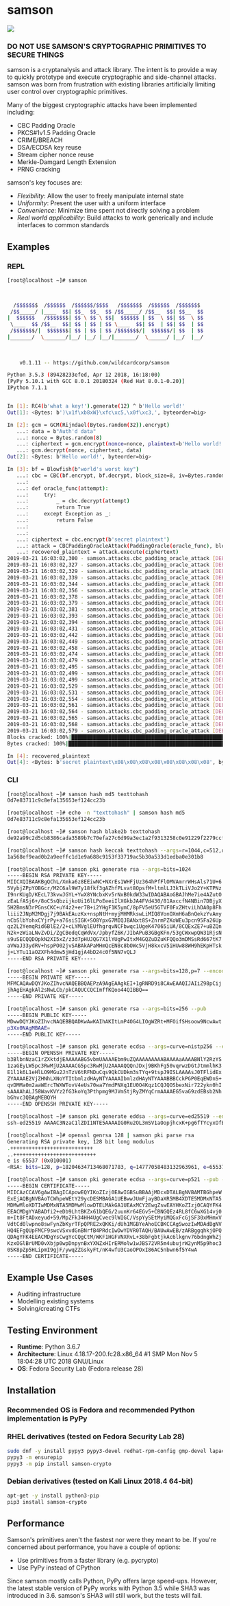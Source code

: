 # samson
![](https://img.shields.io/badge/Made%20in-anger-red.svg)

### **DO NOT USE SAMSON'S CRYPTOGRAPHIC PRIMITIVES TO SECURE THINGS**

samson is a cryptanalysis and attack library. The intent is to provide a way to quickly prototype and execute cryptographic and side-channel attacks. samson was born from frustration with existing libraries artificially limiting user control over cryptographic primitives.

Many of the biggest cryptographic attacks have been implemented including:
* CBC Padding Oracle
* PKCS#1v1.5 Padding Oracle
* CRIME/BREACH
* DSA/ECDSA key reuse
* Stream cipher nonce reuse
* Merkle-Damgard Length Extension
* PRNG cracking

samson's key focuses are:
* _Flexibility_: Allow the user to freely manipulate internal state
* _Uniformity_: Present the user with a uniform interface
* _Convenience_: Minimize time spent not directly solving a problem
* _Real world applicability_: Build attacks to work generically and include interfaces to common standards


## Examples
### **REPL**
```bash
[root@localhost ~]# samson


                                                                
  /$$$$$$$  /$$$$$$  /$$$$$$/$$$$   /$$$$$$$  /$$$$$$  /$$$$$$$ 
 /$$_____/ |____  $$| $$_  $$_  $$ /$$_____/ /$$__  $$| $$__  $$
|  $$$$$$   /$$$$$$$| $$ \ $$ \ $$|  $$$$$$ | $$  \ $$| $$  \ $$
 \____  $$ /$$__  $$| $$ | $$ | $$ \____  $$| $$  | $$| $$  | $$
 /$$$$$$$/|  $$$$$$$| $$ | $$ | $$ /$$$$$$$/|  $$$$$$/| $$  | $$
|_______/  \_______/|__/ |__/ |__/|_______/  \______/ |__/  |__/
                                                                
                                                                
                                                                
    v0.1.11 -- https://github.com/wildcardcorp/samson

Python 3.5.3 (89428233efed, Apr 12 2018, 16:18:00)
[PyPy 5.10.1 with GCC 8.0.1 20180324 (Red Hat 8.0.1-0.20)]
IPython 7.1.1


In [1]: RC4(b'what a key!').generate(12) ^ b'Hello world!'                                                                                  
Out[1]: <Bytes: b')\x1f\xb8xW}\xfc\xc5,\x0f\xc3,', byteorder=big>

In [2]: gcm = GCM(Rijndael(Bytes.random(32)).encrypt) 
   ...: data = b"Auth'd data" 
   ...: nonce = Bytes.random(8) 
   ...: ciphertext = gcm.encrypt(nonce=nonce, plaintext=b'Hello world!', data=data) 
   ...: gcm.decrypt(nonce, ciphertext, data)                                                                                                
Out[2]: <Bytes: b'Hello world!', byteorder=big>

In [3]: bf = Blowfish(b"world's worst key") 
   ...: cbc = CBC(bf.encrypt, bf.decrypt, block_size=8, iv=Bytes.random(8)) 
   ...:  
   ...: def oracle_func(attempt): 
   ...:     try: 
   ...:         _ = cbc.decrypt(attempt) 
   ...:         return True 
   ...:     except Exception as _: 
   ...:         return False 
   ...:  
   ...:  
   ...: ciphertext = cbc.encrypt(b'secret plaintext') 
   ...: attack = CBCPaddingOracleAttack(PaddingOracle(oracle_func), block_size=8, iv=cbc.iv) 
   ...: recovered_plaintext = attack.execute(ciphertext)                                                                                    
2019-03-21 16:03:02,300 - samson.attacks.cbc_padding_oracle_attack [DEBUG] Starting iteration 0                                             
2019-03-21 16:03:02,327 - samson.attacks.cbc_padding_oracle_attack [DEBUG] Found working byte: b'\x01'                                      
2019-03-21 16:03:02,329 - samson.attacks.cbc_padding_oracle_attack [DEBUG] Found working byte: b'\x08'                                      
2019-03-21 16:03:02,339 - samson.attacks.cbc_padding_oracle_attack [DEBUG] Found working byte: b'\x08'                                      
2019-03-21 16:03:02,344 - samson.attacks.cbc_padding_oracle_attack [DEBUG] Found working byte: b'\x08'                                      
2019-03-21 16:03:02,356 - samson.attacks.cbc_padding_oracle_attack [DEBUG] Found working byte: b'\x08'                                      
2019-03-21 16:03:02,378 - samson.attacks.cbc_padding_oracle_attack [DEBUG] Found working byte: b'\x08'                                      
2019-03-21 16:03:02,379 - samson.attacks.cbc_padding_oracle_attack [DEBUG] Found working byte: b'\x08'                                      
2019-03-21 16:03:02,381 - samson.attacks.cbc_padding_oracle_attack [DEBUG] Found working byte: b'\x08'                                      
2019-03-21 16:03:02,393 - samson.attacks.cbc_padding_oracle_attack [DEBUG] Found working byte: b'\x08'                                      
2019-03-21 16:03:02,394 - samson.attacks.cbc_padding_oracle_attack [DEBUG] Starting iteration 1                                             
2019-03-21 16:03:02,431 - samson.attacks.cbc_padding_oracle_attack [DEBUG] Found working byte: b't'                                         
2019-03-21 16:03:02,442 - samson.attacks.cbc_padding_oracle_attack [DEBUG] Found working byte: b'x'                                         
2019-03-21 16:03:02,449 - samson.attacks.cbc_padding_oracle_attack [DEBUG] Found working byte: b'e'                                         
2019-03-21 16:03:02,458 - samson.attacks.cbc_padding_oracle_attack [DEBUG] Found working byte: b't'                                         
2019-03-21 16:03:02,474 - samson.attacks.cbc_padding_oracle_attack [DEBUG] Found working byte: b'n'                                         
2019-03-21 16:03:02,479 - samson.attacks.cbc_padding_oracle_attack [DEBUG] Found working byte: b'i'                                         
2019-03-21 16:03:02,495 - samson.attacks.cbc_padding_oracle_attack [DEBUG] Found working byte: b'a'                                         
2019-03-21 16:03:02,499 - samson.attacks.cbc_padding_oracle_attack [DEBUG] Found working byte: b'l'                                         
2019-03-21 16:03:02,499 - samson.attacks.cbc_padding_oracle_attack [DEBUG] Starting iteration 2                                             
2019-03-21 16:03:02,529 - samson.attacks.cbc_padding_oracle_attack [DEBUG] Found working byte: b'p'                                         
2019-03-21 16:03:02,531 - samson.attacks.cbc_padding_oracle_attack [DEBUG] Found working byte: b' '                                         
2019-03-21 16:03:02,554 - samson.attacks.cbc_padding_oracle_attack [DEBUG] Found working byte: b't'                                         
2019-03-21 16:03:02,561 - samson.attacks.cbc_padding_oracle_attack [DEBUG] Found working byte: b'e'                                         
2019-03-21 16:03:02,564 - samson.attacks.cbc_padding_oracle_attack [DEBUG] Found working byte: b'r'                                         
2019-03-21 16:03:02,565 - samson.attacks.cbc_padding_oracle_attack [DEBUG] Found working byte: b'c'                                         
2019-03-21 16:03:02,568 - samson.attacks.cbc_padding_oracle_attack [DEBUG] Found working byte: b'e'                                         
2019-03-21 16:03:02,579 - samson.attacks.cbc_padding_oracle_attack [DEBUG] Found working byte: b's'                                         
Blocks cracked: 100%|█████████████████████████████████████████████████████████████████████████████████████| 3/3 [00:00<00:00, 10.70blocks/s]
Bytes cracked: 100%|██████████████████████████████████████████████████████████████████████████████████████| 8/8 [00:00<00:00, 127.34bytes/s]

In [4]: recovered_plaintext                                                                                                                 
Out[4]: <Bytes: b'secret plaintext\x08\x08\x08\x08\x08\x08\x08\x08', byteorder=big>
```

### **CLI**
```bash
[root@localhost ~]# samson hash md5 texttohash
0d7e83711c9c8efa135653ef124cc23b

[root@localhost ~]# echo -n "texttohash" | samson hash md5
0d7e83711c9c8efa135653ef124cc23b

[root@localhost ~]# samson hash blake2b texttohash
de92a99c2d5cb8386cada3589b7c70efa27c6d99a3ec1a2f9313258c0e91229f2279ccf68d6766aa20d124ca415dacbb89fb657013de1a2009752084186445a7

[root@localhost ~]# samson hash keccak texttohash --args=r=1044,c=512,digest_bit_size=256
1a568ef9ead0b2a9eeffc1d1e9a688c9153f33719ac5b30a533d1edba0e301b8

[root@localhost ~]# samson pki generate rsa --args=bits=1024
-----BEGIN RSA PRIVATE KEY-----
MIICXQIBAAKBgQChL/Xmka6z8EEiwNC+NXrEs1WHFjUz364hPfFlOMVAmrrWHsAls71U+6
5VybjZPpYOBGcr/M2C6al9W7y18fkf3gAZhfPLvat8OpsfM+ltmlLJ3kTLiVJo2Y+KTPNz
I9nrKUgD/KEcL73kvwJGYL+YwX8YNcbxKv5rNxB0kdW33wIDAQABAoGBAJhMe7ie4AZutO
zEaLfASj6+/8oC5sQbzijkoUi16lLPoEeeiIlXGkbJA4FVd430/81AxccfN4NBin7DBjyX
5H2BmsN3rPGnsCKC+uY4z2+er7B+i2YHgF1K5ymC/8pFV5eU5GTVF0FxZHtviLhDA0p8Fh
liii2JNpM2MDgj7j9BAkEAuzKx+nspNtH+myjMHMRkswLiMIQ8VonOXmH6aBnQekzYvAmy
nCbSlbYohxCYjrPy+a76siSIGK+SO8YpxG7MIQJBANxt8S+ZnrmPZKoWEu3pcn95Fa26Up
qz2L2YemqRid6BlE2/2+cLYMVglEUfhgrqvNCFbwqc1UgeK47065iUA/8CQExZE7+uBZQn
N2k+zWiaLNvZvDi/ZgCBedqCqWdVx/JpbyfZ6K/JIbAPuB3GBgKFn/53gCWxwpQW31RjsN
s9uSECQQDOpkN2XI5xZ/z3d7pHUJQG7X1lYUgPwItxM4GQZuDZuKFQQo3mDMSsRd667tK7
aVWaJ33ydRV+hspPO02jvSABAkAPaMHmQcEN8c8bOWc5VjH8kxcV5iHUw88WH9hEKpHTsk
j+LYTu11aOZXFh4dmw5jHd1gjA4bD24c0f5NN7vQLJ
-----END RSA PRIVATE KEY-----

[root@localhost ~]# samson pki generate rsa --args=bits=128,p=7 --encoding=pkcs8
-----BEGIN PRIVATE KEY-----
MFMCAQAwDQYJKoZIhvcNAQEBBQAEPzA9AgEAAgkEI+1gRNRD9i8CAwEAAQIJAIiZ98pCij
jhAgEHAgkAl2sNwLCb/pkCAQUCCQCImffKQoo44QIBBQ==
-----END PRIVATE KEY-----

[root@localhost ~]# samson pki generate rsa --args=bits=256 --pub
-----BEGIN PUBLIC KEY-----
MDwwDQYJKoZIhvcNAQEBBQADKwAwKAIhAKItLmP4OG4LIOgWZRt+MFOifSHsoow9NcwAwt
p3Xx0NAgMBAAE=
-----END PUBLIC KEY-----

[root@localhost ~]# samson pki generate ecdsa --args=curve=nistp256 --encoding=openssh
-----BEGIN OPENSSH PRIVATE KEY-----
b3BlbnNzaC1rZXktdjEAAAAABG5vbmUAAAAEbm9uZQAAAAAAAAABAAAAaAAAABNlY2RzYS
1zaGEyLW5pc3RwMjU2AAAACG5pc3RwMjU2AAAAQQQnJDxj9BKhFg50vqrwzDGtJtmmlhK3
E1l1k6L1eHlLO9MGu2JnTzV6tRFNDuCqs9QkCUDkm3sTYq+9tspJ9ISLAAAAsJ0TFlidEx
ZYAAAAE2VjZHNhLXNoYTItbmlzdHAyNTYAAAAIbmlzdHAyNTYAAABBBCckPGP0EqEWDnS+
qvDMMa0m2aaWErcTWXWTovV4eUs70wa7YmdPNXq1EU0O4Kqz1CQJQOSbexNir722ykn0hI
sAAAAhALJ58WavKVYz2fG3koYq3Pthpmg9MJVmStjRyZMYqCrmAAAAEG5vaG9zdEBsb2Nh
bGhvc3QBAgMEBQYH
-----END OPENSSH PRIVATE KEY-----

[root@localhost ~]# samson pki generate eddsa --args=curve=ed25519 --encoding=openssh --pub
ssh-ed25519 AAAAC3NzaC1lZDI1NTE5AAAAIG0Ru2OL3mSV1aOopjhcxK+pg6fTYcyxOfBy4cjJQ0T4 nohost@localhost

[root@localhost ~]# openssl genrsa 128 | samson pki parse rsa
Generating RSA private key, 128 bit long modulus
.+++++++++++++++++++++++++++
..+++++++++++++++++++++++++++
e is 65537 (0x010001)
<RSA: bits=128, p=18204634713468071783, q=14777058483132963961, e=65537, n=269010951824990204830693900060300012463, phi=134505475912495102398856103431849488360, d=14600484545241469070379515690589701393, alt_d=14600484545241469070379515690589701393>

[root@localhost ~]# samson pki generate ecdsa --args=curve=p521 --pub --encoding=x509_cert --encoding-args=ca=1,serial_number=666,issuer=#'CN=hiya,O=hiya-corp,L=Rack City'#
-----BEGIN CERTIFICATE-----
MIICAzCCAV6gAwIBAgICApowEQYIKoZIzj0EAwIGBSuBBAAjMDcxDTALBgNVBAMTBGhpeW
ExEjAQBgNVBAoTCWhpeWEtY29ycDESMBAGA1UEBwwJUmFjayBDaXR5MB4XDTE5MDMxNTA5
MDMwMloXDTIwMDMxNTA5MDMwMlowDTELMAkGA1UEAxMCY2EwgZswEAYHKoZIzj0CAQYFK4
EEACMDgYYABADfi2+eDb9LhtBKZx61bQEG/2uunKr64EGv5+CBNGQEz4RL8fC6wXG14vj0
m+It8FtADxeyud+59/MpZFk34HH4UgCvec9lWIGC/VspYySEtMyiMQGxFcGjSF30xMHmxV
VdtCd0lwpno8swFynZbKyrTFpQPRE2xQKKi/dUh1MGBYeAhoECBKCCAgSwozIwMDAdBgNV
HQ4EFgQUpFMCF9swcVSxvdGnBNrfB4PRdcIwDwYDVR0TAQH/BAUwAwEB/zARBggqhkjOPQ
QDAgYFK4EEACMDgYsCwgYcCQgCtM/WKF1HGFVNXRvL+38bFgbtjkAc6lkgnv76bdngWhZj
KzxOGlBrUMD0vXbjp0wpDnpynBxYXNZxHIrERMolw1wJBS72VR5m4ubujrW2ynM5p9hoc3
0SK8pZp5HLipmI9gjF/ywqZZGskyFt/nK4wfU3CaoOPOxI86AC5nbwn6f5Y4wA
-----END CERTIFICATE-----
```



## Example Use Cases
* Auditing infrastructure
* Modelling existing systems
* Solving/creating CTFs


## Testing Environment
* **Runtime**: Python 3.6.7
* **Architecture**: Linux 4.18.17-200.fc28.x86_64 #1 SMP Mon Nov 5 18:04:28 UTC 2018 GNU/Linux
* **OS**: Fedora Security Lab (Fedora release 28)


## Installation
### **Recommended OS is Fedora and recommended Python implementation is PyPy**

### RHEL derivatives (tested on Fedora Security Lab 28)
```bash
sudo dnf -y install pypy3 pypy3-devel redhat-rpm-config gmp-devel lapack-devel.x86_64 blas-devel.x86_64 gcc-c++
pypy3 -m ensurepip
pypy3 -m pip install samson-crypto
```

### Debian derivatives (tested on Kali Linux 2018.4 64-bit)
```bash
apt-get -y install python3-pip
pip3 install samson-crypto
```

## Performance
Samson's primitives aren't the fastest nor were they meant to be. If you're concerned about performance, you have a couple of options:

* Use primitives from a faster library (e.g. pycrypto)
* Use PyPy instead of CPython

Since samson mostly calls Python, PyPy offers large speed-ups. However, the latest stable version of PyPy works with Python 3.5 while SHA3 was introduced in 3.6. samson's SHA3 will still work, but the tests will fail.